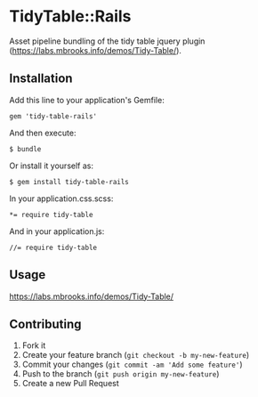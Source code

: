 # TidyTable::Rails

Asset pipeline bundling of the tidy table jquery plugin (https://labs.mbrooks.info/demos/Tidy-Table/).

## Installation

Add this line to your application's Gemfile:

    gem 'tidy-table-rails'

And then execute:

    $ bundle

Or install it yourself as:

    $ gem install tidy-table-rails

In your application.css.scss:

    *= require tidy-table

And in your application.js:

    //= require tidy-table

## Usage

https://labs.mbrooks.info/demos/Tidy-Table/

## Contributing

1. Fork it
2. Create your feature branch (`git checkout -b my-new-feature`)
3. Commit your changes (`git commit -am 'Add some feature'`)
4. Push to the branch (`git push origin my-new-feature`)
5. Create a new Pull Request
